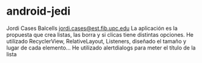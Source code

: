 # android-jedi
Jordi Cases Balcells
jordi.cases@est.fib.upc.edu
La aplicación es la propuesta que crea listas, las borra y si clicas tiene distintas opciones.
He utilizado RecyclerView, RelativeLayout, Listeners, diseñado el tamaño y lugar de cada elemento...
He utilizado alertdialogs para meter el título de la lista
